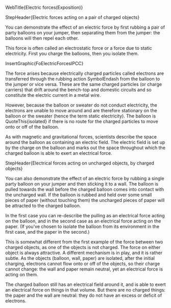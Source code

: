 WebTitle{Electric forces(Exposition)}

StepHeader{Electric forces acting on a pair of charged objects}

You can demonstrate the effect of an electric force by first rubbing a pair of party balloons on your jumper, then separating them from the jumper: the balloons will then repel each other.

This force is often called an electrostatic force or a force due to static electricity. First you charge the balloons, then you isolate them.

InsertGraphic{FoElectricForcesIPCC}

The force arises because electrically charged particles called electrons are transferred through the rubbing action SymbolEndash from the balloon to the jumper or vice versa. These are the same charged particles (or charge carriers) that drift around the bench-top and domestic circuits and so constitute the  electric current in a metal wire.

However, because the balloon or sweater do not conduct electricity, the electrons are unable to move around and are therefore stationary on the balloon or the sweater (hence the term static electricity). The balloon is QuoteThis{isolated} if there is no route for the charged particles to move onto or off of the balloon.

As with magnetic and gravitational forces, scientists describe the space around the balloon as containing an electric field. The electric field is set up by the charge on the balloon and marks out the space throughout which the charged balloon is able to exert an electrical force.

StepHeader{Electrical forces acting on uncharged objects, by charged objects}

You can also demonstrate the effect of an electric force by rubbing a single party balloon on your jumper and then sticking it to a wall. The balloon is pulled towards the wall before the charged balloon comes into contact with the uncharged wall. If the balloon is rubbed and held over some small pieces of paper (without touching them) the uncharged pieces of paper will be attracted to the charged balloon.

In the first case you can re-describe the pulling as an electrical force acting on the balloon, and in the second case as an electrical force acting on the paper. (If you've chosen to isolate the balloon from its environment in the first case, and the paper in the second.)

This is somewhat different from the first example of the force between two charged objects, as one of the objects is not charged. The force on either object is always attractive. A different mechanism is in play, and it is rather subtle. As the objects (balloon, wall, paper) are isolated, after the initial charging, electrons cannot flow onto or off of the objects, so their charge cannot change: the wall and paper remain neutral, yet an electrical force is acting on them.

The charged balloon still has an electrical field around it, and is able to exert an electrical force on things in that volume. But there are no charged things: the paper and the wall are neutral: they do not have an excess or deficit of electrons.
